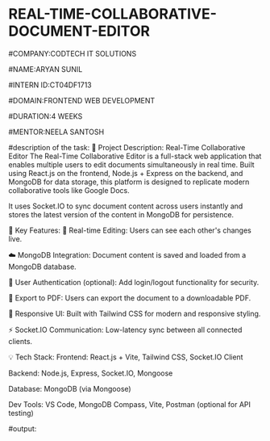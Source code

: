 # REAL-TIME-COLLABORATIVE-DOCUMENT-EDITOR

#COMPANY:CODTECH IT SOLUTIONS

#NAME:ARYAN SUNIL

#INTERN ID:CT04DF1713

#DOMAIN:FRONTEND WEB DEVELOPMENT

#DURATION:4 WEEKS

#MENTOR:NEELA SANTOSH

#description of the task: 📄 Project Description: Real-Time Collaborative Editor
The Real-Time Collaborative Editor is a full-stack web application that enables multiple users to edit documents simultaneously in real time. Built using React.js on the frontend, Node.js + Express on the backend, and MongoDB for data storage, this platform is designed to replicate modern collaborative tools like Google Docs.

It uses Socket.IO to sync document content across users instantly and stores the latest version of the content in MongoDB for persistence.

🔧 Key Features:
📝 Real-time Editing: Users can see each other's changes live.

☁️ MongoDB Integration: Document content is saved and loaded from a MongoDB database.

🔐 User Authentication (optional): Add login/logout functionality for security.

📄 Export to PDF: Users can export the document to a downloadable PDF.

📱 Responsive UI: Built with Tailwind CSS for modern and responsive styling.

⚡ Socket.IO Communication: Low-latency sync between all connected clients.

💡 Tech Stack:
Frontend: React.js + Vite, Tailwind CSS, Socket.IO Client

Backend: Node.js, Express, Socket.IO, Mongoose

Database: MongoDB (via Mongoose)

Dev Tools: VS Code, MongoDB Compass, Vite, Postman (optional for API testing)

#output:


